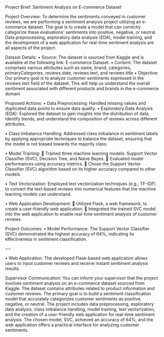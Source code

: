 Project Brief: 	Sentiment Analysis on E-commerce Dataset

Project Overview:
To determine the sentiments conveyed in customer reviews, we are performing a sentiment analysis project utilizing an e-commerce dataset. The goal is to create a model that can correctly categorize these evaluations' sentiments into positive, negative, or neutral. Data preprocessing, exploratory data analysis (EDA), model training, and the development of a web application for real-time sentiment analysis are all aspects of the project.

Dataset Details:
•	Source: The dataset is sourced from Kaggle and is available at the following link:  E-commerce Dataset.
•	Content: The dataset comprises various attributes such as name, brand, categories, primaryCategories, reviews.date, reviews.text, and reviews.title
•	Objective: Our primary goal is to analyze customer sentiments expressed in the reviews.text field of the dataset. This will help us understand the overall sentiment associated with different products and brands in the e-commerce domain

Proposed Actions:
•	Data Preprocessing: Handled missing values and duplicated data points to ensure data quality.
•	Exploratory Data Analysis (EDA): Explored the dataset to gain insights into the distribution of data, identify trends, and understand the composition of reviews across different attributes.

•	Class Imbalance Handling:  Addressed class imbalance in sentiment labels by applying appropriate techniques to balance the dataset, ensuring that the model is not biased towards the majority class.

•	Model Training: 
	Trained three machine learning models: Support Vector Classifier (SVC), Decision Tree, and Naive Bayes.
	Evaluated model performances using accuracy metrics.
	Chose the Support Vector Classifier (SVC) algorithm based on its higher accuracy compared to other models.

•	Text Vectorization:  Employed text vectorization techniques (e.g., TF-IDF) to convert the text-based reviews into numerical features that the machine learning models can understand.

•	Web Application Development: 
	Utilized Flask, a web framework, to create a user-friendly web application.
	Integrated the trained SVC model into the web application to enable real-time sentiment analysis of customer reviews.

Project Outcomes:
•	Model Performance: The Support Vector Classifier (SVC) demonstrated the highest accuracy of 64%, indicating its effectiveness in sentiment classification.



¬¬
























•	Web Application: The developed Flask-based web application allows users to input customer reviews and receive instant sentiment analysis results.



Supervisor Communication:
You can inform your supervisor that the project involves sentiment analysis on an e-commerce dataset sourced from Kaggle. The dataset contains attributes related to product information and customer reviews. The primary goal is to build a sentiment classification model that accurately categorizes customer sentiments as positive, negative, or neutral. The project includes data preprocessing, exploratory data analysis, class imbalance handling, model training, text vectorization, and the creation of a user-friendly web application for real-time sentiment analysis. The chosen model, SVC, achieved an accuracy of 64%, and the web application offers a practical interface for analyzing customer sentiments.
